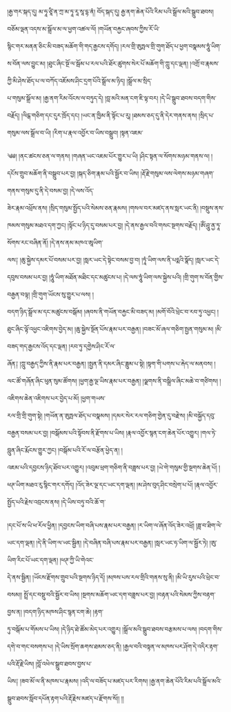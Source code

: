 ﻿  
།རྒྱ་གར་སྐད་དུ། མ་ཧཱ་ཙཱི་ན་ཀྲ་མ་ཏཱ་རཱ་སཱ་དྷ་ནཾ། བོད་སྐད་དུ། རྒྱ་ནག་ཆེན་པོའི་རིམ་པའི་སྒྲོལ་མའི་སྒྲུབ་ཐབས། བཅོམ་ལྡན་འདས་མ་སྒྲོལ་མ་ལ་ཕྱག་འཚལ་ལོ། །གཡོན་བརྐྱང་ཞབས་ཀྱིས་རོ་ཡི་  
སྙིང་གར་མནན་ཅིང་མི་བཟད་མཆོག་གི་གད་རྒྱངས་དགོད། །རལ་གྲི་ཨུཏྤལ་གྲི་གུག་ཐོད་པ་ཕྱག་བསྣམས་ཧཱུཾ་ཡིག་ས་བོན་ལས་བྱུང་མ། །ཐུང་ཞིང་སྔོ་ལ་སྦོམ་པ་རལ་པའི་ཐོར་ཚུགས་སེར་པོ་མཆོག་གི་ཀླུ་དང་ལྡན། །འགྲོ་བ་རྣམས་ཀྱི་མི་ཤེས་ཐོད་པ་ལ་བཀོད་འཇོམས་ཤིང་དྲག་པོའི་སྒྲོལ་མ་ཉིད། །སྒྲོལ་མ་སྲིད་  
པ་གསུམ་སྒྲོལ་མ། །རྒྱ་ནག་རིམ་འོངས་ལ་བཏུད་དེ། །བླ་མའི་མན་ངག་ཇི་ལྟ་བར། །དེ་ཡི་སྒྲུབ་ཐབས་བདག་གིས་བརྗོད། །ལིངྒ་གཅིག་དང་དུར་ཁྲོད་དང། །ཡང་ན་ཁྱིམ་ནི་སྟོང་པ་རུ། །ཐམས་ཅད་དུ་ནི་དེར་གནས་ནས། །སྲིད་པ་གསུམ་ལས་སྒྲོལ་བ་ཡི། །རིག་པ་རྣལ་འབྱོར་བ་ཡིས་བསྒྲུབ། །སྟན་འཇམ་  
  
༄༅། །ནང་ཚངས་ཅན་ལ་གནས། །གཞན་ཡང་འཇམ་པོར་གྱུར་པ་ཡི། །ཤིང་སྟན་ལ་སོགས་མཉམ་གནས་ལ། །དངོས་གྲུབ་མཆོག་ནི་བསྒྲུབ་པར་བྱ། །སྐད་ཅིག་རྣམ་པའི་སྦྱོར་བ་ཡིས། །རྡོ་རྗེ་གསུམ་ལས་ལེགས་མཉམ་གཞག་གནས་གསུམ་དུ་ནི་དེ་བསམ་བྱ། །དེ་ལས་འོད་  
ཟེར་རྣམ་འཕྲོས་ནས། །སྲིད་གསུམ་སྤྱོད་པའི་སེམས་ཅན་རྣམས། །གསལ་བར་མཛད་ནས་སླར་ཡང་ནི། །བསྡུས་ནས་ཁམས་གསུམ་མཐའ་དག་ཀྱང། །སྟོང་པ་ཉིད་དུ་བསམ་པར་བྱ། །དེ་ནས་རྒྱལ་བའི་གསང་སྔགས་བརྗོད། །ཨོཾ་ཤཱུ་ནྱ་ཏཱ་སོགས་རང་བཞིན་ནོ། །དེ་ནས་ནམ་མཁའ་ཨཱཡིག་  
ལས༑ །ཆུ་སྐྱེས་དམར་པོ་བསམ་པར་བྱ། །སླར་ཡང་དེ་སྟེང་བསམ་བྱ་བ། །ཏཱཾ་ཡིག་ལས་ནི་པདྨའི་སྣོད། །སླར་ཡང་དེ་དབུས་བསམ་པར་བྱ། །ཧཱུཾ་ཡིག་མཐོན་མཐིང་དང་མཚུངས་པ། །དེ་ལས་ཧཱུཾ་ཡིག་ལས་སྐྱེས་པའི། །གྲི་གུག་ས་བོན་གྱིས་བརྒྱན་བལྟ། །གྲི་གུག་ཡོངས་སུ་གྱུར་པ་ལས། །  
བདག་ཉིད་སྒྲོལ་མ་དང་མཚུངས་བསྒོམ། །ཞབས་ནི་གཡོན་བརྐྱང་མི་བཟད་མ། །མགོ་བོའི་ཕྲེང་བ་རབ་ཏུ་འཕྱང། །ཐུང་ཞིང་ལྟོ་འཕྱང་འཇིགས་བྱེད་མ། །ཆུ་སྐྱེས་སྔོན་པོས་རྣམ་པར་བརྒྱན། །བཟང་མོ་ཞལ་གཅིག་སྤྱན་གསུམ་མ། །མི་བཟད་གད་རྒྱངས་འོད་དང་ལྡན། །རབ་ཏུ་དགྱེས་ཤིང་རོ་ལ་  
ཞོན༑ །ཀླུ་བརྒྱད་ཀྱིས་ནི་རྣམ་པར་བརྒྱན། །སྤྱན་ནི་དམར་ཞིང་ཟླུམ་པ་སྟེ། །སྟག་གི་པགས་པ་རྐེད་ལ་མནབས། །ལང་ཚོ་གཞོན་ཞིང་ཕུན་སུམ་ཚོགས། །ཕྱག་རྒྱ་ལྔ་ཡིས་རྣམ་པར་བརྒྱན། །ལྗགས་ནི་བསྒྲིལ་ཞིང་མཆེ་བ་གཙིགས། །འཇིགས་ཆེན་འཇིགས་པར་བྱེད་པ་མོ། །ཕྱག་གཡས་  
རལ་གྲི་གྲི་གུག་སྟེ། །གཡོན་ན་ཨུཏྤལ་ཐོད་པ་བསྣམས། །དམར་སེར་རལ་གཅིག་གྱེན་དུ་བརྫེས། །མི་བསྐྱོད་དབུ་བརྒྱན་བསམ་པར་བྱ། །བསྒོམས་པའི་སྟོབས་ནི་རྫོགས་པ་ཡིས། །རྣལ་འབྱོར་སྙན་ངག་ཆེན་པོར་འགྱུར། །གལ་ཏེ་བླུན་ཞིང་རྨོངས་གྱུར་ཀྱང། །བསྒོམ་པའི་རོ་ལ་བརྩོན་ཕྱེད་ན། །  
འཇམ་པའི་དབྱངས་ཉིད་ཐོབ་པར་འགྱུར། །འབུམ་ཕྲག་གཅིག་ནི་བཟླས་པར་བྱ། །ཡེ་གེ་གསུམ་གྱི་སྔགས་ཆེན་པོ། །ཕཊ་ཡིག་མཐའ་རུ་སྙིང་གར་དགོད། །འོད་ཟེར་ལྔ་དང་ཡང་དག་ལྡན། །མ་ཤེས་བུད་ཤིང་བསྲེག་པ་པོ། །རྣལ་འབྱོར་སྤྱོད་པའི་རྗེས་འབྲངས་ནས། །དེ་ཡིས་བཏུ་བའི་ཆོ་ག་  
  
།དང་པོ་ས་ཡི་ཕ་རོལ་ཕྱིན། །དབྱངས་ཡིག་བཞི་པས་རྣམ་པར་བརྒྱན། །ར་ཡིག་ལ་ཞོན་འོད་ཟེར་འཕྲོ། །ཟླ་བ་ཐིག་ལེ་ཡང་དག་ལྡན། །དེ་ནི་ཡིག་ལ་ཡང་སྦྱིན། །དེ་བཞིན་བཞི་པས་རྣམ་པར་བརྒྱན། །སླར་ཡང་ཧ་ཡིག་ལ་སྦྱོར་ཏེ། །ཨུ་ཡིག་རིང་པོ་ཡང་དག་ལྡན། །ཕཊ་ཀྱི་ཡི་གེའང་  
དེ་ནས་སྦྱིན། །ཡོངས་རྫོགས་གྲུབ་པའི་སྔགས་ཉིད་དོ། །མཁས་པས་རལ་གྲིའི་གནས་སུ་ནི། །མི་ཡི་རུས་པའི་ཕྲེང་བ་བསམ།། སྤྲོ་དང་བསྡུ་བའི་སྦྱོར་བ་ཡིས། །སྔགས་མཆོག་ཡང་དག་བཟླས་པར་བྱ། །བརྟན་པའི་སེམས་ཀྱིས་བརྟག་བྱས་ན། །བདག་ཉིད་མཁས་ཤིང་སྙན་ངག་ཆེ། །རྟག་  
ཏུ་བསྒོམ་པ་གོམས་པ་ཡིས། །དེ་ཉིད་ཐེ་ཚོམ་མེད་པར་འགྱུར། །སྒྲོལ་མའི་སྒྲུབ་ཐབས་བརྩམས་པ་ལས། །བདག་གིས་དགེ་བ་གང་བསགས་པ། །དེ་ཡིས་སྲོག་ཆགས་ཐམས་ཅད་ནི། །རྒྱལ་བའི་བསྟན་ལ་མཁས་པར་ཤོག་དེ་འདིར་རྟག་པའི་རྡོ་རྗེ་ཡིས། །བློ་འཕེལ་སྒྲུབ་ཐབས་བྱས་པ་  
ཡིས༑ །ཟབ་མོ་ལ་ནི་མཁས་པ་རྣམས། །འདི་ལ་བཟོད་པ་མཛད་པར་རིགས། །རྒྱ་ནག་ཆེན་པོའི་རིམ་པའི་སྒྲོལ་མའི་སྒྲུབ་ཐབས་སློབ་དཔོན་རྟག་པའི་རྡོ་རྗེས་མཛད་པ་རྫོགས་སོ།། །།  
  
  
